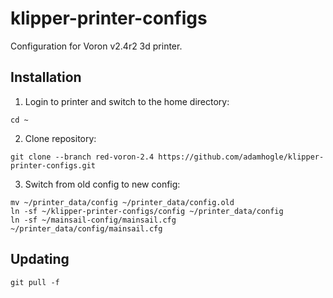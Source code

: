# klipper-printer-configs
Configuration for Voron v2.4r2 3d printer.

## Installation

1) Login to printer and switch to the home directory:

```
cd ~
```

2) Clone repository: 

```
git clone --branch red-voron-2.4 https://github.com/adamhogle/klipper-printer-configs.git
```

3) Switch from old config to new config:

```
mv ~/printer_data/config ~/printer_data/config.old
ln -sf ~/klipper-printer-configs/config ~/printer_data/config
ln -sf ~/mainsail-config/mainsail.cfg ~/printer_data/config/mainsail.cfg
```

## Updating

```
git pull -f
```

